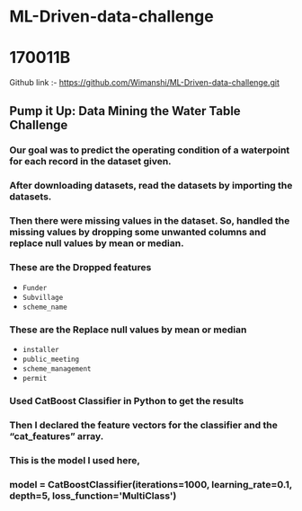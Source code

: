 # ML-Driven-data-challenge
# 170011B
Github link :- https://github.com/Wimanshi/ML-Driven-data-challenge.git
## Pump it Up: Data Mining the Water Table Challenge
### Our goal was to predict the operating condition of a waterpoint for each record in the dataset given.
### After downloading datasets, read the datasets by importing the datasets.
### Then there were missing values in the dataset. So, handled the missing values by dropping some unwanted columns and replace null values by mean or median.

### These are the Dropped features
* `Funder`
* `Subvillage`
* `scheme_name`

### These are the Replace null values by mean or median
* `installer`
* `public_meeting`
* `scheme_management`
* `permit`

### Used CatBoost Classifier in Python to get the results
### Then I declared the feature vectors for the classifier and the “cat_features” array.

### This is the model I used here,
### model = CatBoostClassifier(iterations=1000, learning_rate=0.1, depth=5, loss_function='MultiClass')

